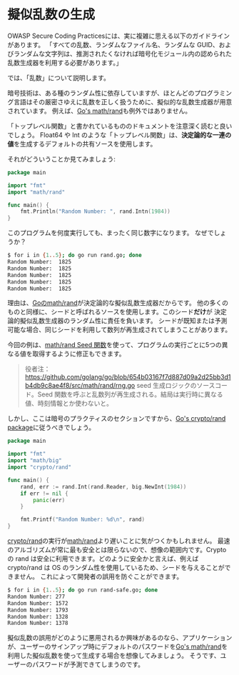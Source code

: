 擬似乱数の生成
========================

OWASP Secure Coding Practicesには、実に複雑に思える以下のガイドラインがあります。
「すべての乱数、ランダムなファイル名、ランダムな GUID、およびランダムな文字列は、推測されたくなければ暗号化モジュール内の認められた乱数生成器を利用する必要があります。」

では、「乱数」について説明します。

暗号技術は、ある種のランダム性に依存していますが、ほとんどのプログラミング言語はその厳密さゆえに乱数を正しく扱うために、擬似的な乱数生成器が用意されています。
例えば、[Go's math/rand][1]も例外ではありません。

「トップレベル関数」と書かれているもののドキュメントを注意深く読むと良いでしょう。
Float64 や Int のような「トップレベル関数」は、**決定論的な一連の値**を生成するデフォルトの共有ソースを使用します。

それがどういうことか見てみましょう:

```go
package main

import "fmt"
import "math/rand"

func main() {
    fmt.Println("Random Number: ", rand.Intn(1984))
}
```

このプログラムを何度実行しても、まったく同じ数字になります。
なぜでしょうか？

```bash
$ for i in {1..5}; do go run rand.go; done
Random Number:  1825
Random Number:  1825
Random Number:  1825
Random Number:  1825
Random Number:  1825
```

理由は、[Goのmath/rand][1]が決定論的な擬似乱数生成器だからです。
他の多くのものと同様に、シードと呼ばれるソースを使用します。このシード**だけ**が
決定論的擬似乱数生成器のランダム性に責任を負います。
シードが既知または予測可能な場合、同じシードを利用して数列が再生成されてしまうことがあります。

今回の例は、[math/rand Seed 関数][3]を使って、プログラムの実行ごとに5つの異なる値を取得するように修正もできます。
> 役者注： https://github.com/golang/go/blob/654b03167f7d887d09a2d25bb3d1b4db9c8ae4f8/src/math/rand/rng.go seed 生成ロジックのソースコード。Seed 関数を呼ぶと乱数列が再生成される。結局は実行時に異なる値、時刻情報とか使わないと。

しかし、ここは暗号のプラクティスのセクションですから、[Go's crypto/rand package][4]に従うべきでしょう。

```go
package main

import "fmt"
import "math/big"
import "crypto/rand"

func main() {
    rand, err := rand.Int(rand.Reader, big.NewInt(1984))
    if err != nil {
        panic(err)
    }

    fmt.Printf("Random Number: %d\n", rand)
}
```

[crypto/rand][4]の実行が[math/rand][1]より遅いことに気がつくかもしれません。
最速のアルゴリズムが常に最も安全とは限らないので、想像の範囲内です。Crypto の
rand は安全に利用できます。どのように安全かと言えば、例えば crypto/rand は OS のランダム性を使用しているため、シードを与えることができません。
これによって開発者の誤用を防ぐことができます。

```bash
$ for i in {1..5}; do go run rand-safe.go; done
Random Number: 277
Random Number: 1572
Random Number: 1793
Random Number: 1328
Random Number: 1378
```

擬似乱数の誤用がどのように悪用されるか興味があるのなら、アプリケーションが、ユーザーのサインアップ時にデフォルトのパスワードを[Go's math/rand][1]を利用した擬似乱数を使って生成する場合を想像してみましょう。
そうです、ユーザーのパスワードが予測できてしまうのです。

[1]: https://golang.org/pkg/math/rand/
[2]: https://golang.org/pkg/math/rand/#pkg-overview
[3]: https://golang.org/pkg/math/rand/#Seed
[4]: https://golang.org/pkg/crypto/rand/

